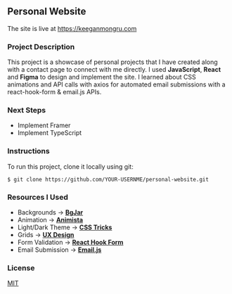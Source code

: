 ## Personal Website

The site is live at https://keeganmongru.com

### Project Description

This project is a showcase of personal projects that I have created along with a contact page to connect with me directly. I used **JavaScript**, **React** and **Figma** to design and implement the site. I learned about CSS animations and API calls with axios for automated email submissions with a react-hook-form & email.js APIs.

### Next Steps

- Implement Framer
- Implement TypeScript

### Instructions
To run this project, clone it locally using git:

```
$ git clone https://github.com/YOUR-USERNME/personal-website.git
```

### Resources I Used

- Backgrounds -> **[BgJar](https://bgjar.com/)**
- Animation -> **[Animista](https://animista.net/play/basic)**
- Light/Dark Theme -> **[CSS Tricks](https://css-tricks.com/easy-dark-mode-and-multiple-color-themes-in-react/)**
- Grids -> **[UX Design](https://uxdesign.cc/creating-horizontal-scrolling-containers-the-right-way-css-grid-c256f64fc585)**
- Form Validation -> **[React Hook Form](https://react-hook-form.com/)**
- Email Submission -> **[Email.js](https://www.emailjs.com/)**

### License
[MIT](https://choosealicense.com/licenses/mit/)

